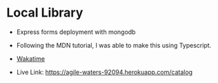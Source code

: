 # Local Library

- Express forms deployment with mongodb
- Following the MDN tutorial, I was able to make this using Typescript.
- [Wakatime](https://wakatime.com/@89e59f6c-302c-4dd1-a1bd-00584bfed206/projects/zqoxtwlfoq?start=2022-08-05&end=2022-08-11)

- Live Link: <https://agile-waters-92094.herokuapp.com/catalog>

